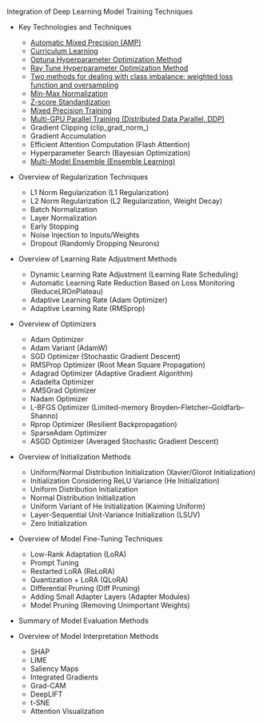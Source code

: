 
Integration of Deep Learning Model Training Techniques

* Key Technologies and Techniques

  * [Automatic Mixed Precision (AMP)](https://github.com/pengsihua2023/Deep-Learning-Lecture-Notes-English/blob/main/08.%20Model%20training%20technology%20integration/Automatic%20Mixed%20Precision%20(AMP).md)
  * [Curriculum Learning](https://github.com/pengsihua2023/Deep-Learning-Lecture-Notes-English/blob/main/08.%20Model%20training%20technology%20integration/Curriculum%20Learning.md)
  * [Optuna Hyperparameter Optimization Method](https://github.com/pengsihua2023/Deep-Learning-Lecture-Notes-English/blob/main/08.%20Model%20training%20technology%20integration/Optuna%20Hyperparameter%20Optimization%20Method.md)
  * [Ray Tune Hyperparameter Optimization Method](https://github.com/pengsihua2023/Deep-Learning-Lecture-Notes-English/blob/main/08.%20Model%20training%20technology%20integration/Ray%20Tune%20Hyperparameter%20Optimization%20Method.md)
  * [Two methods for dealing with class imbalance: weighted loss function and oversampling](https://github.com/pengsihua2023/Deep-Learning-Lecture-Notes-English/blob/main/08.%20Model%20training%20technology%20integration/Two%20methods%20for%20dealing%20with%20class%20imbalance%3A%20weighted%20loss%20function%20and%20oversampling.md)
  * [Min-Max Normalization](https://github.com/pengsihua2023/Deep-Learning-Lecture-Notes-English/blob/main/08.%20Model%20training%20technology%20integration/Min-Max%20Normalization.md)
  * [Z-score Standardization](https://github.com/pengsihua2023/Deep-Learning-Lecture-Notes-English/blob/main/08.%20Model%20training%20technology%20integration/Z-score%20Standardization.md)
  * [Mixed Precision Training](https://github.com/pengsihua2023/Deep-Learning-Lecture-Notes-English/blob/main/08.%20Model%20training%20technology%20integration/Mixed%20Precision%20Training.md)
  * [Multi-GPU Parallel Training (Distributed Data Parallel, DDP)](https://github.com/pengsihua2023/Deep-Learning-Lecture-Notes-English/blob/main/08.%20Model%20training%20technology%20integration/Multi-GPU%20Parallel%20Training%20(Distributed%20Data%20Parallel%2C%20DDP).md)
  * Gradient Clipping (clip_grad_norm_)
  * Gradient Accumulation
  * Efficient Attention Computation (Flash Attention)
  * Hyperparameter Search (Bayesian Optimization)
  * [Multi-Model Ensemble (Ensemble Learning)](https://github.com/pengsihua2023/Deep-Learning-Lecture-Notes-English/blob/main/08.%20Model%20training%20technology%20integration/Multi-Model%20Ensemble%20(Ensemble%20Learning).md)

* Overview of Regularization Techniques

  * L1 Norm Regularization (L1 Regularization)
  * L2 Norm Regularization (L2 Regularization, Weight Decay)
  * Batch Normalization
  * Layer Normalization
  * Early Stopping
  * Noise Injection to Inputs/Weights
  * Dropout (Randomly Dropping Neurons)

* Overview of Learning Rate Adjustment Methods

  * Dynamic Learning Rate Adjustment (Learning Rate Scheduling)
  * Automatic Learning Rate Reduction Based on Loss Monitoring (ReduceLROnPlateau)
  * Adaptive Learning Rate (Adam Optimizer)
  * Adaptive Learning Rate (RMSprop)

* Overview of Optimizers

  * Adam Optimizer
  * Adam Variant (AdamW)
  * SGD Optimizer (Stochastic Gradient Descent)
  * RMSProp Optimizer (Root Mean Square Propagation)
  * Adagrad Optimizer (Adaptive Gradient Algorithm)
  * Adadelta Optimizer
  * AMSGrad Optimizer
  * Nadam Optimizer
  * L-BFGS Optimizer (Limited-memory Broyden–Fletcher–Goldfarb–Shanno)
  * Rprop Optimizer (Resilient Backpropagation)
  * SparseAdam Optimizer
  * ASGD Optimizer (Averaged Stochastic Gradient Descent)

* Overview of Initialization Methods

  * Uniform/Normal Distribution Initialization (Xavier/Glorot Initialization)
  * Initialization Considering ReLU Variance (He Initialization)
  * Uniform Distribution Initialization
  * Normal Distribution Initialization
  * Uniform Variant of He Initialization (Kaiming Uniform)
  * Layer-Sequential Unit-Variance Initialization (LSUV)
  * Zero Initialization

* Overview of Model Fine-Tuning Techniques

  * Low-Rank Adaptation (LoRA)
  * Prompt Tuning
  * Restarted LoRA (ReLoRA)
  * Quantization + LoRA (QLoRA)
  * Differential Pruning (Diff Pruning)
  * Adding Small Adapter Layers (Adapter Modules)
  * Model Pruning (Removing Unimportant Weights)

* Summary of Model Evaluation Methods

* Overview of Model Interpretation Methods

  * SHAP
  * LIME
  * Saliency Maps
  * Integrated Gradients
  * Grad-CAM
  * DeepLIFT
  * t-SNE
  * Attention Visualization

